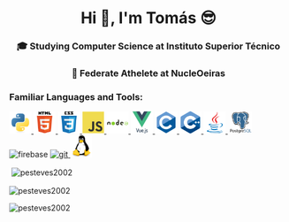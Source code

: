 <h1 align="center">Hi 👋, I'm Tomás 😎</h1>
<h3 align="center"> 🎓 Studying Computer Science at Instituto Superior Técnico </h3>

<h3 align="center">🏃 Federate Athelete at NucleOeiras </h3>
<p align="left">
</p>

<h3 align="left">Familiar Languages and Tools:</h3>
<p align="left"> 
<a href="https://www.python.org" target="_blank"
        rel="noreferrer"> <img
            src="https://raw.githubusercontent.com/devicons/devicon/master/icons/python/python-original.svg"
            alt="python" width="40" height="40" /> </a> 
<a
        href="https://www.w3.org/html/" target="_blank" rel="noreferrer"> <img
            src="https://raw.githubusercontent.com/devicons/devicon/master/icons/html5/html5-original-wordmark.svg"
            alt="html5" width="40" height="40" /> </a>
            <a href="https://www.w3schools.com/css/" target="_blank"
        rel="noreferrer"> <img
            src="https://raw.githubusercontent.com/devicons/devicon/master/icons/css3/css3-original-wordmark.svg"
            alt="css3" width="40" height="40" /> </a>
<a href="https://developer.mozilla.org/en-US/docs/Web/JavaScript"
        target="_blank" rel="noreferrer"> <img
            src="https://raw.githubusercontent.com/devicons/devicon/master/icons/javascript/javascript-original.svg"
            alt="javascript" width="40" height="40" /> </a>
        <a href="https://nodejs.org" target="_blank" rel="noreferrer"> <img
            src="https://raw.githubusercontent.com/devicons/devicon/master/icons/nodejs/nodejs-original-wordmark.svg"
            alt="nodejs" width="40" height="40" /> </a>
<a href="https://vuejs.org/" target="_blank" rel="noreferrer"> 
<img src="https://raw.githubusercontent.com/devicons/devicon/master/icons/vuejs/vuejs-original-wordmark.svg"
            alt="vuejs" width="40" height="40" /> </a>
<a href="https://www.cprogramming.com/" target="_blank" rel="noreferrer"> 
<img  src="https://raw.githubusercontent.com/devicons/devicon/master/icons/c/c-original.svg" alt="c" width="40"
            height="40" /> </a>
<a href="https://www.w3schools.com/cpp/" target="_blank" rel="noreferrer"> <img
            src="https://raw.githubusercontent.com/devicons/devicon/master/icons/cplusplus/cplusplus-original.svg"
            alt="cplusplus" width="40" height="40" /> </a>
             <a href="https://www.java.com" target="_blank" rel="noreferrer">
        <img src="https://raw.githubusercontent.com/devicons/devicon/master/icons/java/java-original.svg" alt="java"
            width="40" height="40" /> </a>  
            <img
     <a href="https://www.postgresql.org" target="_blank"
        rel="noreferrer"> <img
            src="https://raw.githubusercontent.com/devicons/devicon/master/icons/postgresql/postgresql-original-wordmark.svg"
            alt="postgresql" width="40" height="40" /> </a> 
        <img src="https://www.vectorlogo.zone/logos/firebase/firebase-icon.svg" alt="firebase"
            width="40" height="40" /> </a> <a href="https://git-scm.com/" target="_blank" rel="noreferrer"> <img
            src="https://www.vectorlogo.zone/logos/git-scm/git-scm-icon.svg" alt="git" width="40" height="40" /> </a>
             <a href="https://www.linux.org/" target="_blank"
        rel="noreferrer"> <img src="https://raw.githubusercontent.com/devicons/devicon/master/icons/linux/linux-original.svg" width="40" height="40" alt="linux"></a>
            
</p>

<p>&nbsp;<img align="center" src="https://github-readme-stats.vercel.app/api?username=pesteves2002&show_icons=true&theme=tokyonight&locale=en" alt="pesteves2002" /></p>

<p><img align="center" src="https://github-readme-streak-stats.herokuapp.com/?user=pesteves2002&theme=dark" alt="pesteves2002" /></p>

<p><img align="left" src="https://github-readme-stats.vercel.app/api/top-langs?username=pesteves2002&show_icons=true&theme=tokyonight&locale=en&layout=compact" alt="pesteves2002" /></p>

